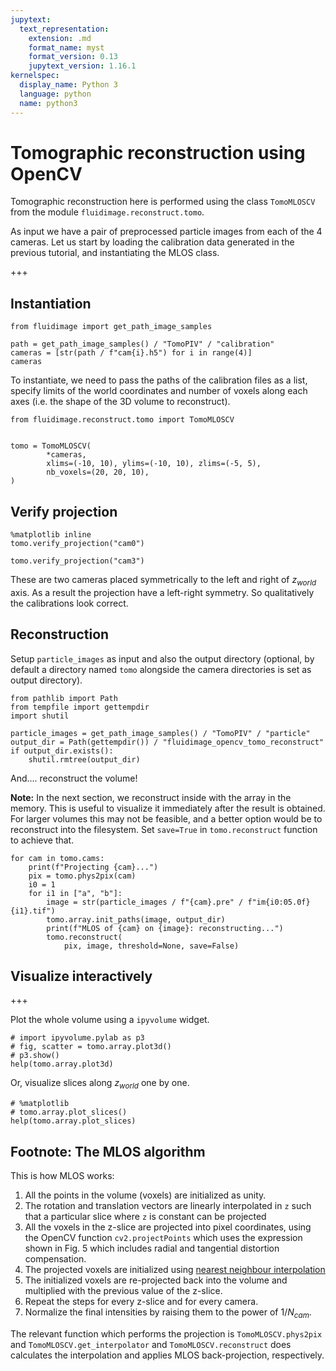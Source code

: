 ```yaml
---
jupytext:
  text_representation:
    extension: .md
    format_name: myst
    format_version: 0.13
    jupytext_version: 1.16.1
kernelspec:
  display_name: Python 3
  language: python
  name: python3
---
```


# Tomographic reconstruction using OpenCV

Tomographic reconstruction here is performed using the class `TomoMLOSCV` from the module `fluidimage.reconstruct.tomo`. 

As input we have a pair of preprocessed particle images from each of the  4 cameras.
Let us start by loading the calibration data generated in the previous tutorial, and
instantiating the MLOS class.

+++

## Instantiation

```{code-cell} ipython3
from fluidimage import get_path_image_samples

path = get_path_image_samples() / "TomoPIV" / "calibration"
cameras = [str(path / f"cam{i}.h5") for i in range(4)]
cameras
```

To instantiate, we need to pass the paths of the calibration files as a list, specify limits of the world coordinates and number of voxels along each axes (i.e. the shape of the 3D volume to reconstruct).

```{code-cell} ipython3
from fluidimage.reconstruct.tomo import TomoMLOSCV


tomo = TomoMLOSCV(
        *cameras,
        xlims=(-10, 10), ylims=(-10, 10), zlims=(-5, 5), 
        nb_voxels=(20, 20, 10),
)
```

## Verify projection

```{code-cell} ipython3
%matplotlib inline
tomo.verify_projection("cam0")
```

```{code-cell} ipython3
tomo.verify_projection("cam3")
```

These are two cameras placed symmetrically to the left and right of $z_{world}$ axis. As a result the projection have a left-right symmetry. So qualitatively the calibrations look correct.

## Reconstruction

Setup `particle_images` as input and also the output directory (optional, by default a directory named `tomo` alongside the camera directories is set as output directory).

```{code-cell} ipython3
from pathlib import Path
from tempfile import gettempdir
import shutil

particle_images = get_path_image_samples() / "TomoPIV" / "particle"
output_dir = Path(gettempdir()) / "fluidimage_opencv_tomo_reconstruct"
if output_dir.exists():
    shutil.rmtree(output_dir)
```

And.... reconstruct the volume!

**Note:** In the next section, we reconstruct inside with the array in the memory. This is useful to visualize it immediately after the result is obtained. For larger volumes this may not be feasible, and a better option would be to reconstruct into the filesystem. Set `save=True` in `tomo.reconstruct` function to achieve that.

```{code-cell} ipython3
for cam in tomo.cams:
    print(f"Projecting {cam}...")
    pix = tomo.phys2pix(cam)
    i0 = 1
    for i1 in ["a", "b"]:
        image = str(particle_images / f"{cam}.pre" / f"im{i0:05.0f}{i1}.tif")
        tomo.array.init_paths(image, output_dir)
        print(f"MLOS of {cam} on {image}: reconstructing...")
        tomo.reconstruct(
            pix, image, threshold=None, save=False)
```

## Visualize interactively

+++

Plot the whole volume using a `ipyvolume` widget.

```{code-cell} ipython3
# import ipyvolume.pylab as p3
# fig, scatter = tomo.array.plot3d()
# p3.show()
help(tomo.array.plot3d)
```

Or, visualize slices along $z_{world}$ one by one.

```{code-cell} ipython3
# %matplotlib
# tomo.array.plot_slices()
help(tomo.array.plot_slices)
```

## Footnote: The MLOS algorithm

This is how MLOS works:

1. All the points in the volume (voxels) are initialized as unity.
1. The rotation and translation vectors are linearly interpolated in `z` such
   that a particular slice where `z` is constant can be projected 
1. All the voxels in the z-slice are projected into pixel coordinates, using
   the OpenCV function `cv2.projectPoints` which uses the expression shown
   in Fig. 5 which includes radial and tangential distortion compensation.
1. The projected voxels are initialized using [nearest neighbour
   interpolation](
https://docs.scipy.org/doc/scipy/reference/generated/scipy.interpolate.NearestNDInterpolator.html#scipy.interpolate.NearestNDInterpolator)
1. The initialized voxels are re-projected back into the volume and multiplied
   with the previous value of the z-slice.
1. Repeat the steps for every z-slice and for every camera.
1. Normalize the final intensities by raising them to the power of $1/N_{cam}$.

The relevant function which performs the projection is `TomoMLOSCV.phys2pix`
and `TomoMLOSCV.get_interpolator` and `TomoMLOSCV.reconstruct`
does calculates the interpolation and applies MLOS back-projection,
respectively.

